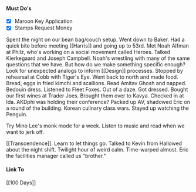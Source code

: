 #### Must Do's
- [x] Maroon Key Application
- [x] Stamps Request Money

Spent the night on our bean bag/couch setup. Went down to Baker. Had a quick bite before meeting [[Harris]] and going up to 53rd. Met Noah Alfman at Philz, who's working on a social movement called Heroes. Talked Kierkegaard and Joseph Campbell. Noah's wrestling with many of the same questions that we have. But how do we make something specific enough? Look for unexpected analogs to inform [[Design]] processes. Stopped by rehearsal at Cobb with Tiger's Eye. Went back to north and made food. Bread, eggs in fried kimchi and scallions. Read Amitav Ghosh and napped. Bedouin dress. Listened to Fleet Foxes. Out of a daze. Got dressed. Bought our first wines at Trader Joes. Brought them over to Kavya. Checked in at Ida. AKDphi was holding their conference? Packed up AV, shadowed Eric on a round of the building. Korean culinary class wars. Stayed up watching the Penguin.

Try Mino Lee's monk mode for a week.
Listen to music and read when we want to jerk off. 

[[Transcendence]].
Learn to let things go. 
Talked to Kevin from Hallowed about the night shift. Twilight hour of weird calm. Time-warped almost. Eric the facilities manager called us "brother."

#### Link To
[[100 Days]]

